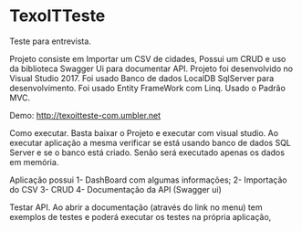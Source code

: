 # TexoITTeste
Teste para entrevista.

Projeto consiste em Importar um CSV de cidades, Possui um CRUD e uso da biblioteca Swagger Ui para documentar API.
Projeto foi desenvolvido no Visual Studio 2017.
Foi usado Banco de dados LocalDB SqlServer para desenvolvimento.
Foi usado Entity FrameWork com Linq.
Usado o Padrão MVC.

Demo: http://texoitteste-com.umbler.net

Como executar.
  Basta baixar o Projeto e executar com visual studio. 
  Ao executar aplicação a mesma verificar se está usando banco de dados SQL Server e se o banco está criado. Senão será executado apenas      os dados em memória.

Aplicação possui 
  1-	DashBoard com algumas informações;
  2-	Importação do CSV
  3-	CRUD
  4-	Documentação da API (Swagger ui)

Testar API.
  Ao abrir a documentação (através do link no menu) tem exemplos de testes e poderá executar os testes na própria aplicação,
